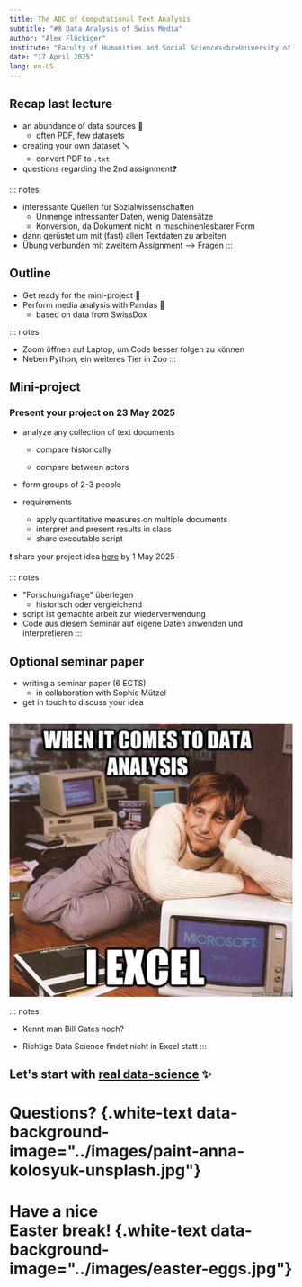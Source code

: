 ```yaml
---
title: The ABC of Computational Text Analysis
subtitle: "#8 Data Analysis of Swiss Media"
author: "Alex Flückiger"
institute: "Faculty of Humanities and Social Sciences<br>University of Lucerne" 
date: "17 April 2025"
lang: en-US
---
```


## Recap last lecture

-   an abundance of data sources 📃
    -   often PDF, few datasets
-   creating your own dataset :screwdriver:
    -   convert PDF to `.txt`
-   questions regarding the 2nd assignment❓

::: notes
-   interessante Quellen für Sozialwissenschaften
    -   Unmenge intressanter Daten, wenig Datensätze
    -   Konversion, da Dokument nicht in maschinenlesbarer Form
-   dann gerüstet um mit (fast) allen Textdaten zu arbeiten
-   Übung verbunden mit zweitem Assignment --> Fragen
:::

## Outline

-   Get ready for the mini-project 📝
-   Perform media analysis with Pandas 🐼
    -   based on data from SwissDox

::: notes
-   Zoom öffnen auf Laptop, um Code besser folgen zu können
-   Neben Python, ein weiteres Tier in Zoo
:::

## Mini-project

### Present your project on 23 May 2025

-   analyze any collection of text documents

    -   compare historically

    -   compare between actors

-   form groups of 2-3 people

-   requirements

    -   apply quantitative measures on multiple documents
    -   interpret and present results in class
    -   share executable script

❗ share your project idea [here](https://docs.google.com/spreadsheets/d/1p9ufvzEKvhm7j_Q6EiawdcJDIFpdGHYvTQC_i_dP9aU/edit?gid=0#gid=0) by 1 May 2025

::: notes
-   "Forschungsfrage" überlegen
    -   historisch oder vergleichend
-   script ist gemachte arbeit zur wiederverwendung
-   Code aus diesem Seminar auf eigene Daten anwenden und interpretieren
:::

## Optional seminar paper

-   writing a seminar paper (6 ECTS)
    -   in collaboration with Sophie Mützel
-   get in touch to discuss your idea

## 

![](../images/data_science_excel.jpg)

::: notes
-   Kennt man Bill Gates noch?

-   Richtige Data Science findet nicht in Excel statt
:::

## Let's start with [real data-science](https://github.com/aflueckiger/KED2025/blob/main/ked/materials/code/ked2025_08.ipynb) ✨

# Questions? {.white-text data-background-image="../images/paint-anna-kolosyuk-unsplash.jpg"}

# Have a nice <br>Easter break! {.white-text data-background-image="../images/easter-eggs.jpg"}